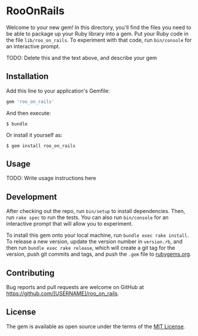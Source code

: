 # RooOnRails

Welcome to your new gem! In this directory, you'll find the files you need to be able to package up your Ruby library into a gem. Put your Ruby code in the file `lib/roo_on_rails`. To experiment with that code, run `bin/console` for an interactive prompt.

TODO: Delete this and the text above, and describe your gem

## Installation

Add this line to your application's Gemfile:

```ruby
gem 'roo_on_rails'
```

And then execute:

    $ bundle

Or install it yourself as:

    $ gem install roo_on_rails

## Usage

TODO: Write usage instructions here

## Development

After checking out the repo, run `bin/setup` to install dependencies. Then, run `rake spec` to run the tests. You can also run `bin/console` for an interactive prompt that will allow you to experiment.

To install this gem onto your local machine, run `bundle exec rake install`. To release a new version, update the version number in `version.rb`, and then run `bundle exec rake release`, which will create a git tag for the version, push git commits and tags, and push the `.gem` file to [rubygems.org](https://rubygems.org).

## Contributing

Bug reports and pull requests are welcome on GitHub at https://github.com/[USERNAME]/roo_on_rails.


## License

The gem is available as open source under the terms of the [MIT License](http://opensource.org/licenses/MIT).

